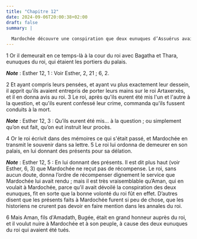 ```yaml
---
title: "Chapitre 12"
date: 2024-09-06T20:00:38+02:00
draft: false
summary: |
  
  Mardochée découvre une conspiration que deux eunuques d’Assuérus avaient formée contre lui.
---
```



1 Or il demeurait en ce temps-là à la cour du roi avec Bagatha et Thara, eunuques du roi, qui étaient les portiers du palais.

***Note*** :  Esther 12, 1 : Voir Esther, 2, 21 ; 6, 2.

2 Et ayant compris leurs pensées, et ayant vu plus exactement leur dessein, il apprit qu'ils avaient entrepris de porter leurs mains sur le roi Artaxerxès, et il en donna avis au roi. 3 Le roi, après qu'ils eurent été mis l'un et l'autre à la question, et qu'ils eurent confessé leur crime, commanda qu'ils fussent conduits à la mort.

***Note*** :  Esther 12, 3 : Qu’ils eurent été mis… à la question ; ou simplement qu’on eut fait, qu’on eut instruit leur procès.

4 Or le roi écrivit dans des mémoires ce qui s'était passé, et Mardochée en transmit le souvenir dans sa lettre. 5 Le roi lui ordonna de demeurer en son palais, en lui donnant des présents pour sa délation.

***Note*** :  Esther 12, 5 : En lui donnant des présents. Il est dit plus haut (voir Esther, 6, 3) que Mardochée ne reçut pas de récompense. Le roi, sans aucun doute, donna l’ordre de récompenser dignement le service que Mardochée lui avait rendu ; mais il est très vraisemblable qu’Aman, qui en voulait à Mardochée, parce qu’il avait dévoilé la conspiration des deux eunuques, fit en sorte que la bonne volonté du roi fût en effet. D’autres disent que les présents faits à Mardochée furent si peu de chose, que les historiens ne crurent pas devoir en faire mention dans les annales du roi.

6 Mais Aman, fils d'Amadath, Bugée, était en grand honneur auprès du roi, et il voulut nuire à Mardochée et à son peuple, à cause des deux eunuques du roi qui avaient été tués.


